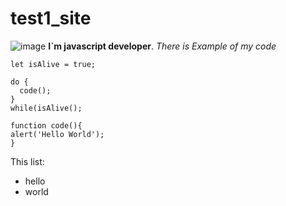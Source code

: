 # test1_site

![image](https://github.com/user-attachments/assets/880787fb-dca3-497e-a1f9-a95570dd8500)
**I`m javascript developer**. *There is Example of my code*

```
let isAlive = true;

do {
  code();
}
while(isAlive();

function code(){
alert('Hello World');
}
```

This list:
- hello
- world
